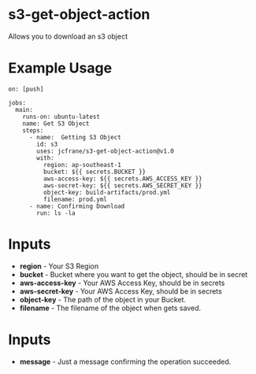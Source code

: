 # s3-get-object-action

Allows you to download an s3 object

# Example Usage

```
on: [push]

jobs:
  main:
    runs-on: ubuntu-latest
    name: Get S3 Object
    steps:
      - name:  Getting S3 Object
        id: s3
        uses: jcfrane/s3-get-object-action@v1.0
        with:
          region: ap-southeast-1
          bucket: ${{ secrets.BUCKET }}
          aws-access-key: ${{ secrets.AWS_ACCESS_KEY }}
          aws-secret-key: ${{ secrets.AWS_SECRET_KEY }}
          object-key: build-artifacts/prod.yml
          filename: prod.yml
      - name: Confirming Download
        run: ls -la
```

# Inputs

- **region** - Your S3 Region
- **bucket** - Bucket where you want to get the object, should be in secret
- **aws-access-key** - Your AWS Access Key, should be in secrets
- **aws-secret-key** - Your AWS Access Key, should be in secrets
- **object-key** - The path of the object in your Bucket.
- **filename** - The filename of the object when gets saved.

# Inputs
- **message** - Just a message confirming the operation succeeded.
